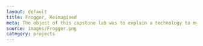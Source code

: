 ```yaml
---
layout: default
title: Frogger, Reimagined
meta: The object of this capstone lab was to explain a technology to my classmates. My chosen technology was Processing, so I made frogger. Through this I learned a bit of Java, but mostly that the processing can be used by programmers and mixed media artists alike.
source: images/Frogger.png
category: projects
---
```

